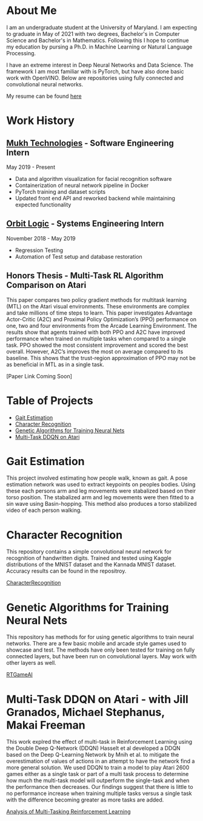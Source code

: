 # About Me

I am an undergraduate student at the University of Maryland. I am expecting to graduate in May of 2021 with two degrees, Bachelor's in Computer Science and Bachelor's in Mathematics. Following this I hope to continue my education by pursing a Ph.D. in Machine Learning or Natural Language Processing.

I have an extreme interest in Deep Neural Networks and Data Science. The framework I am most familiar with is PyTorch, but have also done basic work with OpenVINO. Below are repositories using fully connected and convolutional neural networks.

My resume can be found [here](cnalty.github.io/resume.pdf)

# Work History
## [Mukh Technologies](https://www.mukh.com/) - Software Engineering Intern
May 2019 - Present
  * Data and algorithm visualization for facial recognition software
  * Containerization of neural network pipeline in Docker
  * PyTorch training and dataset scripts
  * Updated front end API and reworked backend while maintaining expected functionality



## [Orbit Logic](https://www.orbitlogic.com/) - Systems Engineering Intern
November 2018 - May 2019
  * Regression Testing
  * Automation of Test setup and database restoration

## Honors Thesis - Multi-Task RL Algorithm Comparison on Atari
This paper compares two policy gradient methods for multitask learning (MTL) on the Atari visual environments. These environments are complex and take millions of time steps to learn. This paper investigates Advantage Actor-Critic (A2C) and Proximal Policy Optimization’s (PPO) performance on one, two and four environments from the Arcade Learning Environment. The results show that agents trained with both PPO and A2C have improved performance when trained on multiple tasks when compared to a single task. PPO showed the most consistent improvement and scored the best overall. However, A2C’s improves the most on average compared to its baseline. This shows that the trust-region approximation of PPO may not be as beneficial in MTL as in a single task.

[Paper Link Coming Soon]

# Table of Projects
* [Gait Estimation](#gait-estimation)
* [Character Recognition](#character-recognition)
* [Genetic Algorithms for Training Neural Nets](#genetic-algorithms-for-training-neural-nets)
* [Multi-Task DDQN on Atari](#multi-task-ddqn-on-atari)

# Gait Estimation
This project involved estimating how people walk, known as gait. A pose estimation network was used to extract keypoints on peoples bodies. Using these each persons arm and leg movements were stabalized based on their torso position. The stabalized arm and leg movements were then fitted to a sin wave using Basin-hopping. This method also produces a torso stabilized video of each person walking.

# Character Recognition
This repository contains a simple convolutional neural network for recognition of handwritten digits. Trained and tested using Kaggle distributions of the MNIST dataset and the Kannada MNIST dataset. Accuracy results can be found in the repositroy.

[CharacterRecognition](https://github.com/cnalty/CharacterRecognition)

# Genetic Algorithms for Training Neural Nets
This repository has methods for for using genetic algorithms to train neural networks. There are a few basic mobile and arcade style games used to showcase and test. The methods have only been tested for training on fully connected layers, but have been run on convolutional layers. May work with other layers as well.

[RTGameAI](https://github.com/cnalty/RTGameAI)

# Multi-Task DDQN on Atari - with Jill Granados, Michael Stephanus, Makai Freeman
This work explred the effect of multi-task in Reinforcement Learning using the Double Deep Q-Network (DDQN) Hasselt et al developed a DDQN based on the Deep Q-Learning Network by Mnih et al. to mitigate the overestimation of values of actions in an attempt to have the network find a more general solution. We used DDQN to train a model to play Atari 2600 games either as a single task or part of a multi task process to determine how much the multi-task model will outperform the single-task and when the performance then decreases. Our findings suggest that there is little to no performance increase when training multiple tasks versus a single task with the difference becoming greater as more tasks are added.

[Analysis of Multi-Tasking Reinforcement Learning](cnalty.github.io/MTLDDQN.pdf)


